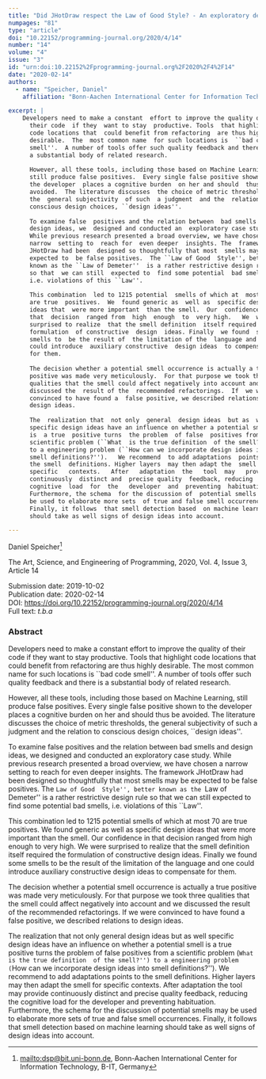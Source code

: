 ```yaml
---
title: "Did JHotDraw respect the Law of Good Style? - An exploratory deep dive into the nature of  false positives of bad code smells"
numpages: "81"
type: "article"
doi: "10.22152/programming-journal.org/2020/4/14"
number: "14"
volume: "4"
issue: "3"
id: "urn:doi:10.22152%2Fprogramming-journal.org%2F2020%2F4%2F14"
date: "2020-02-14"
authors: 
  - name: "Speicher, Daniel"
    affiliation: "Bonn-Aachen International Center for Information Technology, B-IT, Germany"

excerpt: |
    Developers need to make a constant  effort to improve the quality of
      their code  if they  want to stay  productive. Tools  that highlight
      code locations that  could benefit from refactoring  are thus highly
      desirable.  The  most common name  for such locations is  ``bad code
      smell''.  A number of tools offer such quality feedback and there is
      a substantial body of related research.
    
      However, all these tools, including those based on Machine Learning,
      still produce false positives.  Every single false positive shown to
      the developer  places a cognitive burden  on her and should  thus be
      avoided.  The literature discusses  the choice of metric thresholds,
      the  general subjectivity  of such  a judgment  and the  relation to
      conscious design choices, ``design ideas''.
    
      To examine false  positives and the relation between  bad smells and
      design ideas, we  designed and conducted an  exploratory case study.
      While previous research presented a broad overview, we have chosen a
      narrow  setting to  reach for  even deeper  insights. The  framework
      JHotDraw had been  designed so thoughtfully that most  smells may be
      expected to  be false positives.  The ``Law of Good  Style'', better
      known as the ``Law of Demeter''  is a rather restrictive design rule
      so that  we can still  expected to  find some potential  bad smells,
      i.e. violations of this ``Law''.
    
      This combination  led to 1215 potential  smells of which at  most 70
      are true  positives.  We  found generic as  well as  specific design
      ideas that  were more important  than the smell.  Our  confidence in
      that  decision  ranged from  high  enough  to  very high.   We  were
      surprised to realize  that the smell definition  itself required the
      formulation  of constructive  design  ideas. Finally  we found  some
      smells to  be the result of  the limitation of the  language and one
      could introduce  auxiliary constructive  design ideas  to compensate
      for them.
    
      The decision whether a potential smell occurrence is actually a true
      positive was made very meticulously.  For that purpose we took three
      qualities that the smell could affect negatively into account and we
      discussed the  result of the  recommended refactorings.  If  we were
      convinced to have found a  false positive, we described relations to
      design ideas.
    
      The  realization that  not only  general  design ideas  but as  well
      specific design ideas have an influence on whether a potential smell
      is  a true  positive turns  the problem  of false  positives from  a
      scientific problem (``What  is the true definition  of the smell?'')
      to a engineering problem (``How can we incorporate design ideas into
      smell definitions?'').   We recommend  to add adaptations  points to
      the smell  definitions. Higher layers  may then adapt the  smell for
      specific   contexts.   After   adaptation  the   tool  may   provide
      continuously  distinct and  precise quality  feedback, reducing  the
      cognitive  load  for  the   developer  and  preventing  habituation.
      Furthermore, the schema  for the discussion of  potential smells may
      be used to elaborate more sets  of true and false smell occurrences.
      Finally, it follows  that smell detection based  on machine learning
      should take as well signs of design ideas into account.

---
```

Daniel Speicher[^1]

The Art, Science, and Engineering of Programming, 2020, Vol. 4, Issue 3, Article 14

Submission date: 2019-10-02  
Publication date: 2020-02-14  
DOI: <https://doi.org/10.22152/programming-journal.org/2020/4/14>  
Full text: *t.b.a*  


### Abstract
Developers need to make a constant  effort to improve the quality of
  their code  if they  want to stay  productive. Tools  that highlight
  code locations that  could benefit from refactoring  are thus highly
  desirable.  The  most common name  for such locations is  ``bad code
  smell''.  A number of tools offer such quality feedback and there is
  a substantial body of related research.

  However, all these tools, including those based on Machine Learning,
  still produce false positives.  Every single false positive shown to
  the developer  places a cognitive burden  on her and should  thus be
  avoided.  The literature discusses  the choice of metric thresholds,
  the  general subjectivity  of such  a judgment  and the  relation to
  conscious design choices, ``design ideas''.

  To examine false  positives and the relation between  bad smells and
  design ideas, we  designed and conducted an  exploratory case study.
  While previous research presented a broad overview, we have chosen a
  narrow  setting to  reach for  even deeper  insights. The  framework
  JHotDraw had been  designed so thoughtfully that most  smells may be
  expected to  be false positives.  The ``Law of Good  Style'', better
  known as the ``Law of Demeter''  is a rather restrictive design rule
  so that  we can still  expected to  find some potential  bad smells,
  i.e. violations of this ``Law''.

  This combination  led to 1215 potential  smells of which at  most 70
  are true  positives.  We  found generic as  well as  specific design
  ideas that  were more important  than the smell.  Our  confidence in
  that  decision  ranged from  high  enough  to  very high.   We  were
  surprised to realize  that the smell definition  itself required the
  formulation  of constructive  design  ideas. Finally  we found  some
  smells to  be the result of  the limitation of the  language and one
  could introduce  auxiliary constructive  design ideas  to compensate
  for them.

  The decision whether a potential smell occurrence is actually a true
  positive was made very meticulously.  For that purpose we took three
  qualities that the smell could affect negatively into account and we
  discussed the  result of the  recommended refactorings.  If  we were
  convinced to have found a  false positive, we described relations to
  design ideas.

  The  realization that  not only  general  design ideas  but as  well
  specific design ideas have an influence on whether a potential smell
  is  a true  positive turns  the problem  of false  positives from  a
  scientific problem (``What  is the true definition  of the smell?'')
  to a engineering problem (``How can we incorporate design ideas into
  smell definitions?'').   We recommend  to add adaptations  points to
  the smell  definitions. Higher layers  may then adapt the  smell for
  specific   contexts.   After   adaptation  the   tool  may   provide
  continuously  distinct and  precise quality  feedback, reducing  the
  cognitive  load  for  the   developer  and  preventing  habituation.
  Furthermore, the schema  for the discussion of  potential smells may
  be used to elaborate more sets  of true and false smell occurrences.
  Finally, it follows  that smell detection based  on machine learning
  should take as well signs of design ideas into account.


[^1]: <mailto:dsp@bit.uni-bonn.de>, Bonn-Aachen International Center for Information Technology, B-IT, Germany

